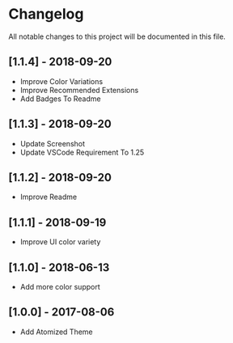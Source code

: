 # Changelog
All notable changes to this project will be documented in this file.

## [1.1.4] - 2018-09-20
- Improve Color Variations
- Improve Recommended Extensions
- Add Badges To Readme

## [1.1.3] - 2018-09-20
- Update Screenshot
- Update VSCode Requirement To 1.25

## [1.1.2] - 2018-09-20
- Improve Readme

## [1.1.1] - 2018-09-19
- Improve UI color variety

## [1.1.0] - 2018-06-13
- Add more color support

## [1.0.0] - 2017-08-06
- Add Atomized Theme